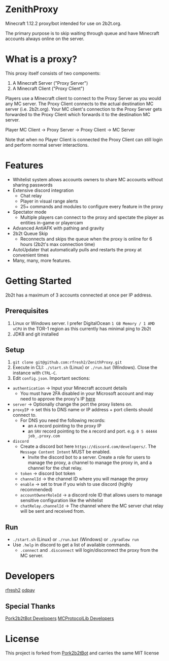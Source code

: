 # ZenithProxy

Minecraft 1.12.2 proxy/bot intended for use on 2b2t.org.

The primary purpose is to skip waiting through queue and have Minecraft accounts always online on the server.

# What is a proxy?

This proxy itself consists of two components:

1. A Minecraft Server ("Proxy Server")
2. A Minecraft Client ("Proxy Client")

Players use a Minecraft client to connect to the Proxy Server as you would any MC server.
The Proxy Client connects to the actual destination MC server (i.e. 2b2t.org).
Your MC client's connection to the Proxy Server gets forwarded to the Proxy Client which forwards it to the destination
MC server.

Player MC Client -> Proxy Server -> Proxy Client -> MC Server

Note that when no Player Client is connected the Proxy Client can still login and perform normal server interactions.

# Features

* Whitelist system allows accounts owners to share MC accounts without sharing passwords
* Extensive discord integration
  * Chat relay
  * Player in visual range alerts
  * 25+ commands and modules to configure every feature in the proxy
* Spectator mode
  * Multiple players can connect to the proxy and spectate the player as entities in-game or playercam
* Advanced AntiAFK with pathing and gravity
* 2b2t Queue Skip
  * Reconnects and skips the queue when the proxy is online for 6 hours (2b2t's max connection time)
* AutoUpdater that automatically pulls and restarts the proxy at convenient times
* Many, many, more features.

# Getting Started

2b2t has a maximum of 3 accounts connected at once per IP address.

## Prerequisites

1. Linux or Windows server. I prefer DigitalOcean `1 GB Memory / 1 AMD vCPU` in the TOR-1 region as this currently has
   minimal ping to 2b2t
2. JDK8 and git installed

## Setup

1. `git clone git@github.com:rfresh2/ZenithProxy.git`
2. Execute in CLI: `./start.sh` (Linux) or `./run.bat` (Windows). Close the instance with `CTRL-C`.
3. Edit `config.json`. Important sections:
  * `authentication` -> Input your Minecraft account details
    * You must have 2FA disabled in your Microsoft account and may need to approve the proxy's
      IP [here](https://account.live.com/Activity)
  * `server` -> Optionally change the port the proxy listens on.
  * `proxyIP` -> set this to DNS name or IP address + port clients should connect to.
    * For DNS you need the following records:
      * an `A` record pointing to the proxy IP
      * an `SRV` record pointing to the `A` record and port. e.g. `0 5 44444 jeb_.proxy.com`
  * `discord`
    * Create a discord bot here `https://discord.com/developers/`. The `Message Content Intent` MUST be enabled.
      * Invite the discord bot to a server. Create a role for users to manage the proxy, a channel to manage the proxy
        in, and a channel for the chat relay.
    * `token` -> discord bot token
    * `channelId` -> the channel ID where you will manage the proxy
    * `enable` -> set to true if you wish to use discord (highly recommended)
    * `accountOwnerRoleId` -> a discord role ID that allows users to manage sensitive configuration like the whitelist
    * `chatRelay.channelId` -> The channel where the MC server chat relay will be sent and received from.

## Run

* `./start.sh` (Linux) or `./run.bat` (Windows) or `./gradlew run`
* Use `.help` in discord to get a list of available commands.
  * `.connect` and `.disconnect` will login/disconnect the proxy from the MC server.

# Developers

[rfresh2](https://github.com/rfresh2)
[odpay](https://github.com/odpay)

## Special Thanks

[Pork2b2tBot Developers](https://github.com/PorkStudios/Pork2b2tBot/graphs/contributors)
[MCProtocolLib Developers](https://github.com/GeyserMC/MCProtocolLib/graphs/contributors)

# License

This project is forked from [Pork2b2tBot](https://github.com/PorkStudios/Pork2b2tBot) and carries the same MIT license
